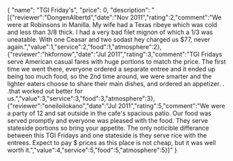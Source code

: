 {
  "name": "TGI Friday's",
  "price": 0,
  "description": "[{\"reviewer\":\"DongenAlbertd\",\"date\":\"Nov 2011\",\"rating\":2,\"comment\":\"We were at Robinsons in Manilla. My wife had a Texas ribeye which was cold and less than 3/8 thick. I had a very bad filet mignon of which a 1/3 was uneatable. With one Ceasar and two sodast hey charged us $77, never again.\",\"value\":1,\"service\":2,\"food\":1,\"atmosphere\":2},{\"reviewer\":\"hkfornow\",\"date\":\"Jul 2011\",\"rating\":3,\"comment\":\"TGI Fridays serve American casual fares with huge portions to match the price. The first time we went there, everyone ordered a separate entree and it ended up being too much food, so the 2nd time around, we were smarter and the lighter eaters choose to share their main dishes, and ordered an appetizer. . .that worked out better for us.\",\"value\":3,\"service\":3,\"food\":3,\"atmosphere\":3},{\"reviewer\":\"oneiloilokano\",\"date\":\"Jul 2011\",\"rating\":5,\"comment\":\"We were a party of 12 and sat outside in the cafe's spacious patio. Our food was served promptly and everyone was pleased with the food. They serve stateside portions so bring your appetite. The only noticible differance between this TGI Fridays and one stateside is they serve rice with the entrees. Expect to pay $ prices as this place is not cheap, but it was well worth it.\",\"value\":4,\"service\":5,\"food\":5,\"atmosphere\":5}]"
}